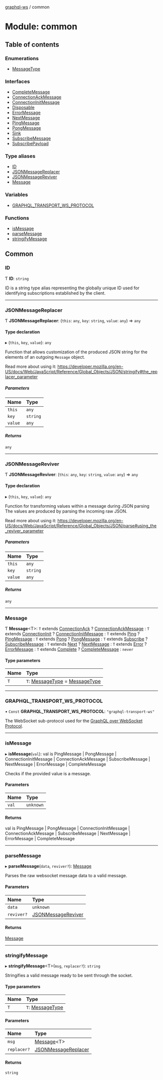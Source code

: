 [graphql-ws](../README.md) / common

# Module: common

## Table of contents

### Enumerations

- [MessageType](../enums/common.messagetype.md)

### Interfaces

- [CompleteMessage](../interfaces/common.completemessage.md)
- [ConnectionAckMessage](../interfaces/common.connectionackmessage.md)
- [ConnectionInitMessage](../interfaces/common.connectioninitmessage.md)
- [Disposable](../interfaces/common.disposable.md)
- [ErrorMessage](../interfaces/common.errormessage.md)
- [NextMessage](../interfaces/common.nextmessage.md)
- [PingMessage](../interfaces/common.pingmessage.md)
- [PongMessage](../interfaces/common.pongmessage.md)
- [Sink](../interfaces/common.sink.md)
- [SubscribeMessage](../interfaces/common.subscribemessage.md)
- [SubscribePayload](../interfaces/common.subscribepayload.md)

### Type aliases

- [ID](common.md#id)
- [JSONMessageReplacer](common.md#jsonmessagereplacer)
- [JSONMessageReviver](common.md#jsonmessagereviver)
- [Message](common.md#message)

### Variables

- [GRAPHQL\_TRANSPORT\_WS\_PROTOCOL](common.md#graphql_transport_ws_protocol)

### Functions

- [isMessage](common.md#ismessage)
- [parseMessage](common.md#parsemessage)
- [stringifyMessage](common.md#stringifymessage)

## Common

### ID

Ƭ **ID**: `string`

ID is a string type alias representing
the globally unique ID used for identifying
subscriptions established by the client.

___

### JSONMessageReplacer

Ƭ **JSONMessageReplacer**: (`this`: `any`, `key`: `string`, `value`: `any`) => `any`

#### Type declaration

▸ (`this`, `key`, `value`): `any`

Function that allows customization of the produced JSON string
for the elements of an outgoing `Message` object.

Read more about using it:
https://developer.mozilla.org/en-US/docs/Web/JavaScript/Reference/Global_Objects/JSON/stringify#the_replacer_parameter

##### Parameters

| Name | Type |
| :------ | :------ |
| `this` | `any` |
| `key` | `string` |
| `value` | `any` |

##### Returns

`any`

___

### JSONMessageReviver

Ƭ **JSONMessageReviver**: (`this`: `any`, `key`: `string`, `value`: `any`) => `any`

#### Type declaration

▸ (`this`, `key`, `value`): `any`

Function for transforming values within a message during JSON parsing
The values are produced by parsing the incoming raw JSON.

Read more about using it:
https://developer.mozilla.org/en-US/docs/Web/JavaScript/Reference/Global_Objects/JSON/parse#using_the_reviver_parameter

##### Parameters

| Name | Type |
| :------ | :------ |
| `this` | `any` |
| `key` | `string` |
| `value` | `any` |

##### Returns

`any`

___

### Message

Ƭ **Message**<T\>: `T` extends [ConnectionAck](../enums/common.messagetype.md#connectionack) ? [ConnectionAckMessage](../interfaces/common.connectionackmessage.md) : `T` extends [ConnectionInit](../enums/common.messagetype.md#connectioninit) ? [ConnectionInitMessage](../interfaces/common.connectioninitmessage.md) : `T` extends [Ping](../enums/common.messagetype.md#ping) ? [PingMessage](../interfaces/common.pingmessage.md) : `T` extends [Pong](../enums/common.messagetype.md#pong) ? [PongMessage](../interfaces/common.pongmessage.md) : `T` extends [Subscribe](../enums/common.messagetype.md#subscribe) ? [SubscribeMessage](../interfaces/common.subscribemessage.md) : `T` extends [Next](../enums/common.messagetype.md#next) ? [NextMessage](../interfaces/common.nextmessage.md) : `T` extends [Error](../enums/common.messagetype.md#error) ? [ErrorMessage](../interfaces/common.errormessage.md) : `T` extends [Complete](../enums/common.messagetype.md#complete) ? [CompleteMessage](../interfaces/common.completemessage.md) : `never`

#### Type parameters

| Name | Type |
| :------ | :------ |
| `T` | `T`: [MessageType](../enums/common.messagetype.md) = [MessageType](../enums/common.messagetype.md) |

___

### GRAPHQL\_TRANSPORT\_WS\_PROTOCOL

• `Const` **GRAPHQL\_TRANSPORT\_WS\_PROTOCOL**: ``"graphql-transport-ws"``

The WebSocket sub-protocol used for the [GraphQL over WebSocket Protocol](/PROTOCOL.md).

___

### isMessage

▸ **isMessage**(`val`): val is PingMessage \| PongMessage \| ConnectionInitMessage \| ConnectionAckMessage \| SubscribeMessage \| NextMessage \| ErrorMessage \| CompleteMessage

Checks if the provided value is a message.

#### Parameters

| Name | Type |
| :------ | :------ |
| `val` | `unknown` |

#### Returns

val is PingMessage \| PongMessage \| ConnectionInitMessage \| ConnectionAckMessage \| SubscribeMessage \| NextMessage \| ErrorMessage \| CompleteMessage

___

### parseMessage

▸ **parseMessage**(`data`, `reviver?`): [Message](common.md#message)

Parses the raw websocket message data to a valid message.

#### Parameters

| Name | Type |
| :------ | :------ |
| `data` | `unknown` |
| `reviver?` | [JSONMessageReviver](common.md#jsonmessagereviver) |

#### Returns

[Message](common.md#message)

___

### stringifyMessage

▸ **stringifyMessage**<T\>(`msg`, `replacer?`): `string`

Stringifies a valid message ready to be sent through the socket.

#### Type parameters

| Name | Type |
| :------ | :------ |
| `T` | `T`: [MessageType](../enums/common.messagetype.md) |

#### Parameters

| Name | Type |
| :------ | :------ |
| `msg` | [Message](common.md#message)<T\> |
| `replacer?` | [JSONMessageReplacer](common.md#jsonmessagereplacer) |

#### Returns

`string`
